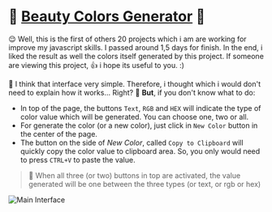 # :purple_heart: __[Beauty Colors Generator](https://liarleycodie.github.io/Beauty-Colors-Generator/)__ :purple_heart:

:relieved: Well, this is the first of others 20 projects which i am are working for improve my javascript skills. I passed around 1,5 days for finish. In the end, i liked the result as well the colors itself generated by this project. If someone are viewing this project, :+1: i hope its useful to you. :)

:thought_balloon: I think that interface very simple. Therefore, i thought which i would don't need to explain how it works... Right? :mushroom: __But__, if you don't know what to do:

- In top of the page, the buttons `Text`, `RGB` and `HEX` will indicate the type of color value which will be generated. You can choose one, two or all.
- For generate the color (or a new color), just click in `New Color` button in the center of the page.
- The button on the side of _New Color_, called `Copy to Clipboard` will quickly copy the color value to clipboard area. So, you only would need to press `CTRL+V` to paste the value.

> :christmas_tree: When all three (or two) buttons in top are activated, the value generated will be one between the three types (or text, or rgb or hex)

![Main Interface](https://i.imgur.com/9J0KZrX.png)
